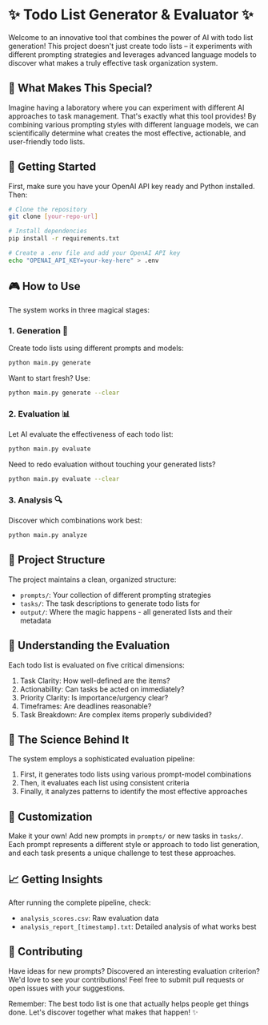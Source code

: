 # ✨ Todo List Generator & Evaluator ✨

Welcome to an innovative tool that combines the power of AI with todo list generation! This project doesn't just create todo lists – it experiments with different prompting strategies and leverages advanced language models to discover what makes a truly effective task organization system.

## 🌟 What Makes This Special?

Imagine having a laboratory where you can experiment with different AI approaches to task management. That's exactly what this tool provides! By combining various prompting styles with different language models, we can scientifically determine what creates the most effective, actionable, and user-friendly todo lists.

## 🚀 Getting Started

First, make sure you have your OpenAI API key ready and Python installed. Then:

```bash
# Clone the repository
git clone [your-repo-url]

# Install dependencies
pip install -r requirements.txt

# Create a .env file and add your OpenAI API key
echo "OPENAI_API_KEY=your-key-here" > .env
```

## 🎮 How to Use

The system works in three magical stages:

### 1. Generation 🎨
Create todo lists using different prompts and models:
```bash
python main.py generate
```
Want to start fresh? Use:
```bash
python main.py generate --clear
```

### 2. Evaluation 📊
Let AI evaluate the effectiveness of each todo list:
```bash
python main.py evaluate
```
Need to redo evaluation without touching your generated lists?
```bash
python main.py evaluate --clear
```

### 3. Analysis 🔍
Discover which combinations work best:
```bash
python main.py analyze
```

## 📁 Project Structure

The project maintains a clean, organized structure:
- `prompts/`: Your collection of different prompting strategies
- `tasks/`: The task descriptions to generate todo lists for
- `output/`: Where the magic happens - all generated lists and their metadata

## 🎯 Understanding the Evaluation

Each todo list is evaluated on five critical dimensions:
1. Task Clarity: How well-defined are the items?
2. Actionability: Can tasks be acted on immediately?
3. Priority Clarity: Is importance/urgency clear?
4. Timeframes: Are deadlines reasonable?
5. Task Breakdown: Are complex items properly subdivided?

## 🔬 The Science Behind It

The system employs a sophisticated evaluation pipeline:
1. First, it generates todo lists using various prompt-model combinations
2. Then, it evaluates each list using consistent criteria
3. Finally, it analyzes patterns to identify the most effective approaches

## 🎨 Customization

Make it your own! Add new prompts in `prompts/` or new tasks in `tasks/`. Each prompt represents a different style or approach to todo list generation, and each task presents a unique challenge to test these approaches.

## 📈 Getting Insights

After running the complete pipeline, check:
- `analysis_scores.csv`: Raw evaluation data
- `analysis_report_[timestamp].txt`: Detailed analysis of what works best

## 🤝 Contributing

Have ideas for new prompts? Discovered an interesting evaluation criterion? We'd love to see your contributions! Feel free to submit pull requests or open issues with your suggestions.

Remember: The best todo list is one that actually helps people get things done. Let's discover together what makes that happen! ✨